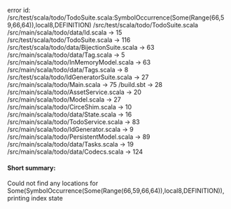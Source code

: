 error id: <WORKSPACE>/src/test/scala/todo/TodoSuite.scala:SymbolOccurrence(Some(Range(66,59,66,64)),local8,DEFINITION)
<WORKSPACE>/src/test/scala/todo/TodoSuite.scala
<WORKSPACE>/src/main/scala/todo/data/Id.scala -> 15
<WORKSPACE>/src/test/scala/todo/TodoSuite.scala -> 116
<WORKSPACE>/src/test/scala/todo/data/BijectionSuite.scala -> 63
<WORKSPACE>/src/main/scala/todo/data/Tag.scala -> 5
<WORKSPACE>/src/main/scala/todo/InMemoryModel.scala -> 63
<WORKSPACE>/src/main/scala/todo/data/Tags.scala -> 8
<WORKSPACE>/src/test/scala/todo/IdGeneratorSuite.scala -> 27
<WORKSPACE>/src/main/scala/todo/Main.scala -> 75
<WORKSPACE>/build.sbt -> 28
<WORKSPACE>/src/main/scala/todo/AssetService.scala -> 20
<WORKSPACE>/src/main/scala/todo/Model.scala -> 27
<WORKSPACE>/src/main/scala/todo/CirceShim.scala -> 10
<WORKSPACE>/src/main/scala/todo/data/State.scala -> 16
<WORKSPACE>/src/main/scala/todo/TodoService.scala -> 83
<WORKSPACE>/src/main/scala/todo/IdGenerator.scala -> 9
<WORKSPACE>/src/main/scala/todo/PersistentModel.scala -> 89
<WORKSPACE>/src/main/scala/todo/data/Tasks.scala -> 19
<WORKSPACE>/src/main/scala/todo/data/Codecs.scala -> 124
#### Short summary: 

Could not find any locations for Some(SymbolOccurrence(Some(Range(66,59,66,64)),local8,DEFINITION)), printing index state